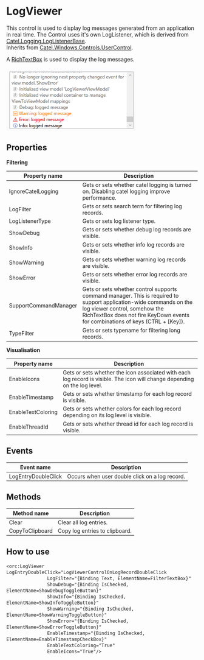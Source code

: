 LogViewer
=========

This control is used to display log messages generated from an application in real time. The  Control uses it's own LogListener,
which is derived from [Catel.Logging.LogListenerBase][1].
<br />Inherits from [Catel.Windows.Controls.UserControl][2].

A [RichTextBox][3] is used to display the log messages.

![LogViewer 03][4]

## Properties

**Filtering**

Property name|Description
-|-
IgnoreCatelLogging|Gets or sets whether catel logging is turned on. Disabling catel logging improve performance.
LogFilter|Gets or sets search term for filtering log records.
LogListenerType|Gets or sets log listener type.
ShowDebug|Gets or sets whether debug log records are visible.
ShowInfo|Gets or sets whether  info log records are visible.
ShowWarning|Gets or sets whether  warning log records are visible.
ShowError|Gets or sets whether error log records are visible.
SupportCommandManager|Gets or sets whether control supports command manager. This is required to support application-wide commands on the log viewer control, somehow the RichTextBox does not fire KeyDown events for combinations of keys (CTRL + [Key]).
TypeFilter|Gets or sets typename for filtering long records.

**Visualisation**

Property name|Description
-|-
EnableIcons|Gets or sets whether the icon associated with each log record is visible. The icon will change depending on the log level.
EnableTimestamp|Gets or sets whether timestamp for each log record is visible.
EnableTextColoring|Gets or sets whether colors for each log record depending on its log level is visible.
EnableThreadId|Gets or sets whether thread id for each log record is visible.


## Events

Event name|Description
-|-
LogEntryDoubleClick|Occurs when user double click on a log record.

## Methods

Method name|Description
-|-
Clear|Clear all log entries.
CopyToClipboard|Copy log entries to clipboard.


## How to use

```
<orc:LogViewer LogEntryDoubleClick="LogViewerControlOnLogRecordDoubleClick
               LogFilter="{Binding Text, ElementName=FilterTextBox}"
               ShowDebug="{Binding IsChecked, ElementName=ShowDebugToggleButton}"
               ShowInfo="{Binding IsChecked, ElementName=ShowInfoToggleButton}"
               ShowWarning="{Binding IsChecked, ElementName=ShowWarningToggleButton}"
               ShowError="{Binding IsChecked, ElementName=ShowErrorToggleButton}"
               EnableTimestamp="{Binding IsChecked, ElementName=EnableTimestampCheckBox}"
               EnableTextColoring="True" 
               EnableIcons="True"/>
```
[1]: http://www.nudoq.org/#!/Packages/Catel.Core/Catel.Core/LogListenerBase
[2]: https://catelproject.atlassian.net/wiki/display/CTL/UserControl
[3]: https://msdn.microsoft.com/en-us/library/system.windows.controls.richtextbox(v=vs.110).aspx
[4]: ../images/orc.controls/logviewer/LogViewer_01.png
